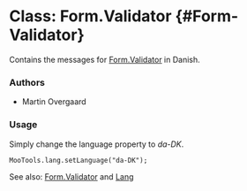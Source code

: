 Class: Form.Validator {#Form-Validator}
=====================================

Contains the messages for [Form.Validator][] in Danish.

### Authors

* Martin Overgaard

### Usage

Simply change the language property to *da-DK*.

	MooTools.lang.setLanguage("da-DK");

See also: [Form.Validator][] and [Lang][]

[Form.Validator]: http://www.mootools.net/docs/more/Forms/Form.Validator#Form-Validator
[Lang]: http://www.mootools.net/docs/more/Core/Lang